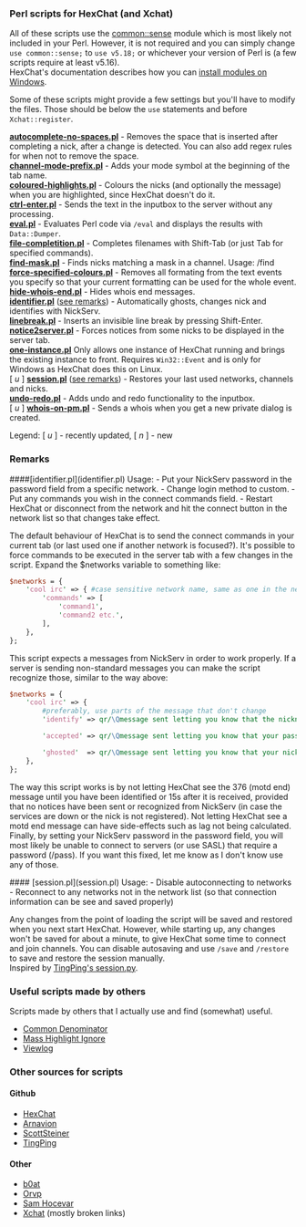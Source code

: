 ### Perl scripts for HexChat (and Xchat)
All of these scripts use the [common::sense](https://metacpan.org/module/common::sense) module which is most likely not included in your Perl. However, it is not required and you can simply change `use common::sense;` to `use v5.18;` or whichever your version of Perl is (a few scripts require at least v5.16).  
HexChat's documentation describes how you can [install modules on Windows](https://hexchat.readthedocs.org/en/latest/perl_modules.html).

Some of these scripts might provide a few settings but you'll have to modify the files. Those should be below the `use` statements and before `Xchat::register`.

**[autocomplete-no-spaces.pl](autocomplete-no-spaces.pl)** - Removes the space that is inserted after completing a nick, after a change is detected. You can also add regex rules for when not to remove the space.  
**[channel-mode-prefix.pl](channel-mode-prefix.pl)** - Adds your mode symbol at the beginning of the tab name.  
**[coloured-highlights.pl](coloured-highlights.pl)** - Colours the nicks (and optionally the message) when you are highlighted, since HexChat doesn't do it.  
**[ctrl-enter.pl](ctrl-enter.pl)** - Sends the text in the inputbox to the server without any processing.  
**[eval.pl](eval.pl)** - Evaluates Perl code via `/eval` and displays the results with `Data::Dumper`.  
**[file-completition.pl](file-completition.pl)** - Completes filenames with Shift-Tab (or just Tab for specified commands).  
**[find-mask.pl](find-mask.pl)** - Finds nicks matching a mask in a channel. Usage: /find <mask>  
**[force-specified-colours.pl](force-specified-colours.pl)** - Removes all formating from the text events you specify so that your current formatting can be used for the whole event.  
**[hide-whois-end.pl](hide-whois-end.pl)** - Hides whois end messages.  
**[identifier.pl](identifier.pl)** ([see remarks](#identifier)) - Automatically ghosts, changes nick and identifies with NickServ.  
**[linebreak.pl](linebreak.pl)** - Inserts an invisible line break by pressing Shift-Enter.  
**[notice2server.pl](notice2server.pl)** - Forces notices from some nicks to be displayed in the server tab.  
**[one-instance.pl](one-instance.pl)** Only allows one instance of HexChat running and brings the existing instance to front. Requires `Win32::Event` and is only for Windows as HexChat does this on Linux.  
[ *u* ] **[session.pl](session.pl)** ([see remarks](#session)) - Restores your last used networks, channels and nicks.  
**[undo-redo.pl](undo-redo.pl)** - Adds undo and redo functionality to the inputbox.  
[ *u* ] **[whois-on-pm.pl](whois-on-pm.pl)** - Sends a whois when you get a new private dialog is created.

Legend: [ *u* ] - recently updated, [ *n* ] - new


### Remarks

<a name="identifier" />
####[identifier.pl](identifier.pl)
Usage:
- Put your NickServ password in the password field from a specific network.
- Change login method to custom.
- Put any commands you wish in the connect commands field.
- Restart HexChat or disconnect from the network and hit the connect button in the network list so that changes take effect.

The default behaviour of HexChat is to send the connect commands in your current tab (or last used one if another network is focused?). It's possible to force commands to be executed in the server tab with a few changes in the script. Expand the $networks variable to something like:

```perl
$networks = {
	'cool irc' => { #case sensitive network name, same as one in the network list
		'commands' => [
			'command1',
			'command2 etc.',
		],
	},
};
```

This script expects a messages from NickServ in order to work properly. If a server is sending non-standard messages you can make the script recognize those, similar to the way above:

```perl
$networks = {
	'cool irc' => {
		#preferably, use parts of the message that don't change
		'identify' => qr/\Qmessage sent letting you know that the nickname you're using is registered\E/,

		'accepted' => qr/\Qmessage sent letting you know that your password has been accepted and that you're identified\E/,

		'ghosted'  => qr/\Qmessage sent letting you know that your nick has been ghosted\E/,
	},
};
```
The way this script works is by not letting HexChat see the 376 (motd end) message until you have been identified or 15s after it is received, provided that no notices have been sent or recognized from NickServ (in case the services are down or the nick is not registered). Not letting HexChat see a motd end message can have side-effects such as lag not being calculated.  
Finally, by setting your NickServ password in the password field, you will most likely be unable to connect to servers (or use SASL) that require a password (/pass). If you want this fixed, let me know as I don't know use any of those.

<a name="session" />
#### [session.pl](session.pl)
Usage:
- Disable autoconnecting to networks
- Reconnect to any networks not in the network list (so that connection information can be see and saved properly)

Any changes from the point of loading the script will be saved and restored when you next start HexChat. However, while starting up, any changes won't be saved for about a minute, to give HexChat some time to connect and join channels. You can disable autosaving and use `/save` and `/restore` to save and restore the session manually.  
Inspired by [TingPing's session.py](https://github.com/TingPing/plugins/blob/master/HexChat/session.py).

### Useful scripts made by others
Scripts made by others that I actually use and find (somewhat) useful.

- [Common Denominator](https://github.com/tobiassjosten/xchat-common-denominator)
- [Mass Highlight Ignore](http://orvp.net/xchat/masshighlightignore/)
- [Viewlog](http://lwsitu.com/xchat/viewlog.pl)

### Other sources for scripts
#### Github
- [HexChat](https://github.com/hexchat/hexchat-addons)
- [Arnavion](https://github.com/Arnavion/random/tree/master/hexchat)
- [ScottSteiner](https://github.com/ScottSteiner/xchat-scripts)
- [TingPing](https://github.com/TingPing/plugins/tree/master/HexChat)

#### Other
- [b0at](http://b0at.tx0.org/xchat/addons/addons.html)
- [Orvp](http://orvp.net/xchat.php)
- [Sam Hocevar](http://lwsitu.com/xchat/)
- [Xchat](http://xchat.org/cgi-bin/disp.pl) (mostly broken links)